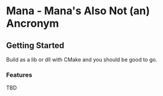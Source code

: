 # Mana - Mana's Also Not (an) Ancronym

## Getting Started

Build as a lib or dll with CMake and you should be good to go.<br/>

### Features

TBD<br/>
